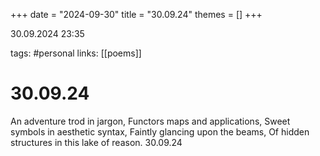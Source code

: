 +++
date = "2024-09-30"
title = "30.09.24"
themes = []
+++

30.09.2024 23:35

tags: #personal
links: [[poems]]

# 30.09.24

An adventure trod in jargon,
Functors maps and applications,
Sweet symbols in aesthetic syntax,
Faintly glancing upon the beams,
Of hidden structures in this lake of reason.
30.09.24

